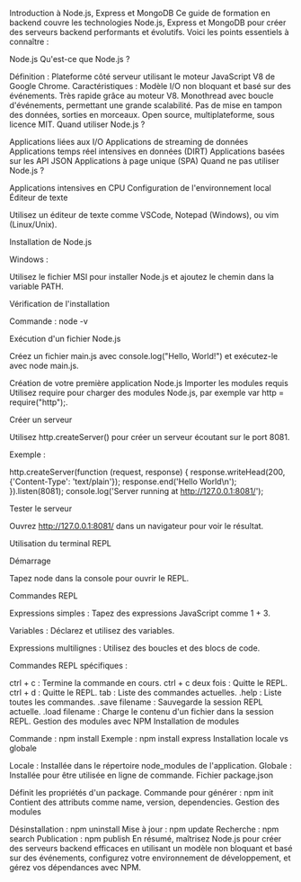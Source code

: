 Introduction à Node.js, Express et MongoDB
Ce guide de formation en backend couvre les technologies Node.js, Express et MongoDB pour créer des serveurs backend performants et évolutifs. Voici les points essentiels à connaître :

Node.js
Qu'est-ce que Node.js ?

Définition : Plateforme côté serveur utilisant le moteur JavaScript V8 de Google Chrome.
Caractéristiques :
Modèle I/O non bloquant et basé sur des événements.
Très rapide grâce au moteur V8.
Monothread avec boucle d'événements, permettant une grande scalabilité.
Pas de mise en tampon des données, sorties en morceaux.
Open source, multiplateforme, sous licence MIT.
Quand utiliser Node.js ?

Applications liées aux I/O
Applications de streaming de données
Applications temps réel intensives en données (DIRT)
Applications basées sur les API JSON
Applications à page unique (SPA)
Quand ne pas utiliser Node.js ?

Applications intensives en CPU
Configuration de l'environnement local
Éditeur de texte

Utilisez un éditeur de texte comme VSCode, Notepad (Windows), ou vim (Linux/Unix).

Installation de Node.js

Windows :

Utilisez le fichier MSI pour installer Node.js et ajoutez le chemin dans la variable PATH.

Vérification de l'installation

Commande : node -v

Exécution d'un fichier Node.js

Créez un fichier main.js avec console.log("Hello, World!") et exécutez-le avec node main.js.

Création de votre première application Node.js
Importer les modules requis
Utilisez require pour charger des modules Node.js, par exemple var http = require("http");.

Créer un serveur

Utilisez http.createServer() pour créer un serveur écoutant sur le port 8081.

Exemple :


http.createServer(function (request, response) {
  response.writeHead(200, {'Content-Type': 'text/plain'});
  response.end('Hello World\n');
}).listen(8081);
console.log('Server running at http://127.0.0.1:8081/');

Tester le serveur

Ouvrez http://127.0.0.1:8081/ dans un navigateur pour voir le résultat.

Utilisation du terminal REPL

Démarrage

Tapez node dans la console pour ouvrir le REPL.

Commandes REPL

Expressions simples : Tapez des expressions JavaScript comme 1 + 3.

Variables : Déclarez et utilisez des variables.

Expressions multilignes : Utilisez des boucles et des blocs de code.

Commandes REPL spécifiques :

ctrl + c : Termine la commande en cours.
ctrl + c deux fois : Quitte le REPL.
ctrl + d : Quitte le REPL.
tab : Liste des commandes actuelles.
.help : Liste toutes les commandes.
.save filename : Sauvegarde la session REPL actuelle.
.load filename : Charge le contenu d'un fichier dans la session REPL.
Gestion des modules avec NPM
Installation de modules

Commande : npm install <Nom du module>
Exemple : npm install express
Installation locale vs globale

Locale : Installée dans le répertoire node_modules de l'application.
Globale : Installée pour être utilisée en ligne de commande.
Fichier package.json

Définit les propriétés d'un package.
Commande pour générer : npm init
Contient des attributs comme name, version, dependencies.
Gestion des modules

Désinstallation : npm uninstall <Nom du module>
Mise à jour : npm update <Nom du module>
Recherche : npm search <Nom du module>
Publication : npm publish
En résumé, maîtrisez Node.js pour créer des serveurs backend efficaces en utilisant un modèle non bloquant et basé sur des événements, configurez votre environnement de développement, et gérez vos dépendances avec NPM.